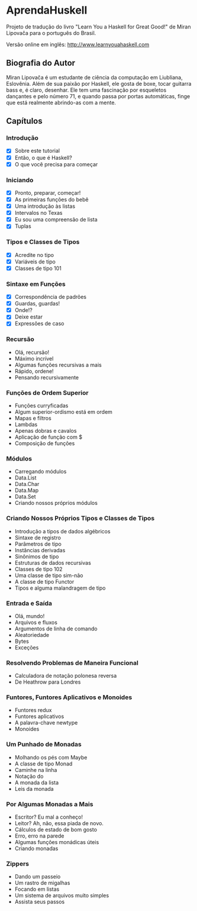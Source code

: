 # AprendaHuskell
Projeto de tradução do livro "Learn You a Haskell for Great Good!" de Miran Lipovača para o português do Brasil.

Versão online em inglês: http://www.learnyouahaskell.com

## Biografia do Autor

Miran Lipovača é um estudante de ciência da computação em Liubliana, Eslovênia. Além de sua paixão por Haskell, ele gosta de boxe, tocar guitarra bass e, é claro, desenhar. Ele tem uma fascinação por esqueletos dançantes e pelo número 71, e quando passa por portas automáticas, finge que está realmente abrindo-as com a mente.

## Capítulos

### Introdução
- [x] Sobre este tutorial
- [x] Então, o que é Haskell?
- [x] O que você precisa para começar

### Iniciando
- [x] Pronto, preparar, começar!
- [x] As primeiras funções do bebê
- [x] Uma introdução às listas
- [x] Intervalos no Texas
- [x] Eu sou uma compreensão de lista
- [x] Tuplas

### Tipos e Classes de Tipos
- [x] Acredite no tipo
- [x] Variáveis de tipo
- [x] Classes de tipo 101

### Sintaxe em Funções
- [x] Correspondência de padrões
- [x] Guardas, guardas!
- [x] Onde!?
- [x] Deixe estar
- [x] Expressões de caso

### Recursão
- Olá, recursão!
- Máximo incrível
- Algumas funções recursivas a mais
- Rápido, ordene!
- Pensando recursivamente

### Funções de Ordem Superior
- Funções curryficadas
- Algum superior-ordismo está em ordem
- Mapas e filtros
- Lambdas
- Apenas dobras e cavalos
- Aplicação de função com $
- Composição de funções

### Módulos
- Carregando módulos
- Data.List
- Data.Char
- Data.Map
- Data.Set
- Criando nossos próprios módulos

### Criando Nossos Próprios Tipos e Classes de Tipos
- Introdução a tipos de dados algébricos
- Sintaxe de registro
- Parâmetros de tipo
- Instâncias derivadas
- Sinônimos de tipo
- Estruturas de dados recursivas
- Classes de tipo 102
- Uma classe de tipo sim-não
- A classe de tipo Functor
- Tipos e alguma malandragem de tipo

### Entrada e Saída
- Olá, mundo!
- Arquivos e fluxos
- Argumentos de linha de comando
- Aleatoriedade
- Bytes
- Exceções

### Resolvendo Problemas de Maneira Funcional
- Calculadora de notação polonesa reversa
- De Heathrow para Londres

### Funtores, Funtores Aplicativos e Monoides
- Funtores redux
- Funtores aplicativos
- A palavra-chave newtype
- Monoides

### Um Punhado de Monadas
- Molhando os pés com Maybe
- A classe de tipo Monad
- Caminhe na linha
- Notação do
- A monada da lista
- Leis da monada

### Por Algumas Monadas a Mais
- Escritor? Eu mal a conheço!
- Leitor? Ah, não, essa piada de novo.
- Cálculos de estado de bom gosto
- Erro, erro na parede
- Algumas funções monádicas úteis
- Criando monadas

### Zippers
- Dando um passeio
- Um rastro de migalhas
- Focando em listas
- Um sistema de arquivos muito simples
- Assista seus passos